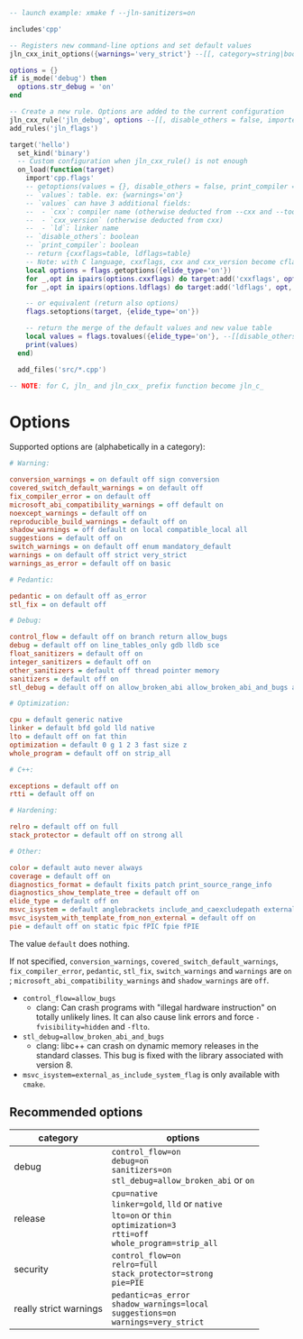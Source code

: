 ```lua
-- launch example: xmake f --jln-sanitizers=on

includes'cpp'

-- Registers new command-line options and set default values
jln_cxx_init_options({warnings='very_strict'} --[[, category=string|boolean]])

options = {}
if is_mode('debug') then
  options.str_debug = 'on'
end

-- Create a new rule. Options are added to the current configuration
jln_cxx_rule('jln_debug', options --[[, disable_others = false, imported='cpp.flags']])
add_rules('jln_flags')

target('hello')
  set_kind('binary')
  -- Custom configuration when jln_cxx_rule() is not enough
  on_load(function(target)
    import'cpp.flags'
    -- getoptions(values = {}, disable_others = false, print_compiler = false)
    -- `values`: table. ex: {warnings='on'}
    -- `values` can have 3 additional fields:
    --  - `cxx`: compiler name (otherwise deducted from --cxx and --toolchain)
    --  - `cxx_version` (otherwise deducted from cxx)
    --  - `ld`: linker name
    -- `disable_others`: boolean
    -- `print_compiler`: boolean
    -- return {cxxflags=table, ldflags=table}
    -- Note: with C language, cxxflags, cxx and cxx_version become cflags, cc and cc_version
    local options = flags.getoptions({elide_type='on'})
    for _,opt in ipairs(options.cxxflags) do target:add('cxxflags', opt, {force=true}) end
    for _,opt in ipairs(options.ldflags) do target:add('ldflags', opt, {force=true}) end

    -- or equivalent (return also options)
    flags.setoptions(target, {elide_type='on'})

    -- return the merge of the default values and new value table
    local values = flags.tovalues({elide_type='on'}, --[[disable_others:bool]])
    print(values)
  end)

  add_files('src/*.cpp')

-- NOTE: for C, jln_ and jln_cxx_ prefix function become jln_c_
```


# Options

Supported options are (alphabetically in a category):

<!-- ./compiler-options.lua generators/list_options.lua --color -->
```ini
# Warning:

conversion_warnings = on default off sign conversion
covered_switch_default_warnings = on default off
fix_compiler_error = on default off
microsoft_abi_compatibility_warnings = off default on
noexcept_warnings = default off on
reproducible_build_warnings = default off on
shadow_warnings = off default on local compatible_local all
suggestions = default off on
switch_warnings = on default off enum mandatory_default
warnings = on default off strict very_strict
warnings_as_error = default off on basic

# Pedantic:

pedantic = on default off as_error
stl_fix = on default off

# Debug:

control_flow = default off on branch return allow_bugs
debug = default off on line_tables_only gdb lldb sce
float_sanitizers = default off on
integer_sanitizers = default off on
other_sanitizers = default off thread pointer memory
sanitizers = default off on
stl_debug = default off on allow_broken_abi allow_broken_abi_and_bugs assert_as_exception

# Optimization:

cpu = default generic native
linker = default bfd gold lld native
lto = default off on fat thin
optimization = default 0 g 1 2 3 fast size z
whole_program = default off on strip_all

# C++:

exceptions = default off on
rtti = default off on

# Hardening:

relro = default off on full
stack_protector = default off on strong all

# Other:

color = default auto never always
coverage = default off on
diagnostics_format = default fixits patch print_source_range_info
diagnostics_show_template_tree = default off on
elide_type = default off on
msvc_isystem = default anglebrackets include_and_caexcludepath external_as_include_system_flag
msvc_isystem_with_template_from_non_external = default off on
pie = default off on static fpic fPIC fpie fPIE
```
<!-- ./compiler-options.lua -->

The value `default` does nothing.

If not specified, `conversion_warnings`, `covered_switch_default_warnings`, `fix_compiler_error`, `pedantic`, `stl_fix`, `switch_warnings` and `warnings` are `on` ; `microsoft_abi_compatibility_warnings` and `shadow_warnings` are `off`.

- `control_flow=allow_bugs`
  - clang: Can crash programs with "illegal hardware instruction" on totally unlikely lines. It can also cause link errors and force `-fvisibility=hidden` and `-flto`.
- `stl_debug=allow_broken_abi_and_bugs`
  - clang: libc++ can crash on dynamic memory releases in the standard classes. This bug is fixed with the library associated with version 8.
- `msvc_isystem=external_as_include_system_flag` is only available with `cmake`.


## Recommended options

category | options
---------|---------
debug | `control_flow=on`<br>`debug=on`<br>`sanitizers=on`<br>`stl_debug=allow_broken_abi` or `on`<br>
release | `cpu=native`<br>`linker=gold`, `lld` or `native`<br>`lto=on` or `thin`<br>`optimization=3`<br>`rtti=off`<br>`whole_program=strip_all`
security | `control_flow=on`<br>`relro=full`<br>`stack_protector=strong`<br>`pie=PIE`
really strict warnings | `pedantic=as_error`<br>`shadow_warnings=local`<br>`suggestions=on`<br>`warnings=very_strict`

